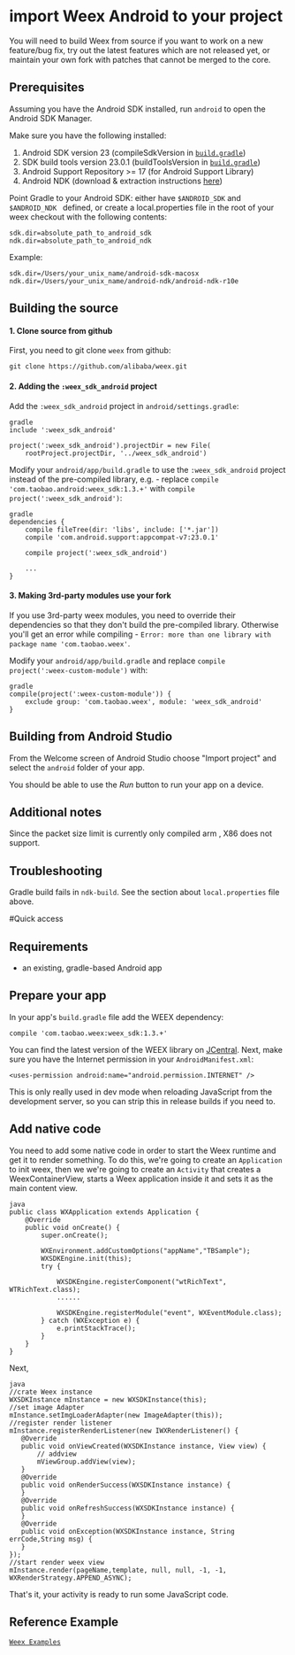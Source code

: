 # import Weex Android to your project

You will need to build Weex from source if you want to work on a new feature/bug fix, try out the latest features which are not released yet, or maintain your own fork with patches that cannot be merged to the core.

## Prerequisites

Assuming you have the Android SDK installed, run `android` to open the Android SDK Manager.

Make sure you have the following installed:

1. Android SDK version 23 (compileSdkVersion in [`build.gradle`](https://github.com/alibaba/weex/blob/master/android/sdk/build.gradle))
2. SDK build tools version 23.0.1 (buildToolsVersion in [`build.gradle`](https://github.com/alibaba/weex/blob/master/android/sdk/build.gradle))
3. Android Support Repository >= 17 (for Android Support Library)
4. Android NDK (download & extraction instructions [here](http://developer.android.com/ndk/downloads/index.html))

Point Gradle to your Android SDK: either have `$ANDROID_SDK` and `$ANDROID_NDK ` defined, or create a local.properties file in the root of your weex checkout with the following contents:

```
sdk.dir=absolute_path_to_android_sdk
ndk.dir=absolute_path_to_android_ndk
```

Example:

```
sdk.dir=/Users/your_unix_name/android-sdk-macosx
ndk.dir=/Users/your_unix_name/android-ndk/android-ndk-r10e
```


## Building the source

#### 1. Clone source from github

First, you need to git clone `weex` from github:

```shell
git clone https://github.com/alibaba/weex.git
```

#### 2. Adding the `:weex_sdk_android` project

Add the `:weex_sdk_android` project in `android/settings.gradle`:

```
gradle
include ':weex_sdk_android'

project(':weex_sdk_android').projectDir = new File(
    rootProject.projectDir, '../weex_sdk_android')
```

Modify your `android/app/build.gradle` to use the `:weex_sdk_android` project instead of the pre-compiled library, e.g. - replace `compile 'com.taobao.android:weex_sdk:1.3.+'` with `compile project(':weex_sdk_android')`:

```
gradle
dependencies {
    compile fileTree(dir: 'libs', include: ['*.jar'])
    compile 'com.android.support:appcompat-v7:23.0.1'

    compile project(':weex_sdk_android')

    ...
}
```

#### 3. Making 3rd-party modules use your fork

If you use 3rd-party weex modules, you need to override their dependencies so that they don't build the pre-compiled library. Otherwise you'll get an error while compiling - `Error: more than one library with package name 'com.taobao.weex'`.

Modify your `android/app/build.gradle` and replace `compile project(':weex-custom-module')` with:

```
gradle
compile(project(':weex-custom-module')) {
    exclude group: 'com.taobao.weex', module: 'weex_sdk_android'
}
```

## Building from Android Studio

From the Welcome screen of Android Studio choose "Import project" and select the `android` folder of your app.

You should be able to use the _Run_ button to run your app on a device. 
## Additional notes

Since the packet size limit is currently only compiled arm , X86 does not support.


## Troubleshooting

Gradle build fails in `ndk-build`. See the section about `local.properties` file above.

#Quick access
 
## Requirements

* an existing, gradle-based Android app

## Prepare your app

In your app's `build.gradle` file add the WEEX dependency:

    compile 'com.taobao.weex:weex_sdk:1.3.+'

You can find the latest version of the WEEX library on [JCentral](). Next, make sure you have the Internet permission in your `AndroidManifest.xml`:

    <uses-permission android:name="android.permission.INTERNET" />

This is only really used in dev mode when reloading JavaScript from the development server, so you can strip this in release builds if you need to.

## Add native code

You need to add some native code in order to start the Weex runtime and get it to render something. To do this, we're going to create an `Application` to init weex, then we we're going to create an `Activity` that creates a WeexContainerView, starts a Weex application inside it and sets it as the main content view.


```
java
public class WXApplication extends Application {
    @Override
    public void onCreate() {
        super.onCreate();

        WXEnvironment.addCustomOptions("appName","TBSample");
        WXSDKEngine.init(this);
        try {

            WXSDKEngine.registerComponent("wtRichText", WTRichText.class);
            ......
            
            WXSDKEngine.registerModule("event", WXEventModule.class);
        } catch (WXException e) {
            e.printStackTrace();
        }
    }
}
```

Next, 

```
java
//crate Weex instance
WXSDKInstance mInstance = new WXSDKInstance(this);
//set image Adapter
mInstance.setImgLoaderAdapter(new ImageAdapter(this));
//register render listener
mInstance.registerRenderListener(new IWXRenderListener() {
   @Override
   public void onViewCreated(WXSDKInstance instance, View view) {
       // addview
       mViewGroup.addView(view);
   } 
   @Override
   public void onRenderSuccess(WXSDKInstance instance) {
   }
   @Override
   public void onRefreshSuccess(WXSDKInstance instance) {
   }
   @Override
   public void onException(WXSDKInstance instance, String errCode,String msg) {
   }
}); 
//start render weex view   
mInstance.render(pageName,template, null, null, -1, -1, WXRenderStrategy.APPEND_ASYNC);
```

That's it, your activity is ready to run some JavaScript code.

## Reference Example   

[`Weex Examples`](https://github.com/alibaba/weex/tree/master/examples)